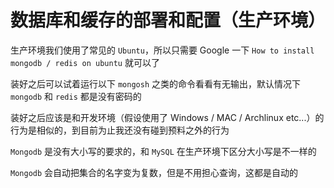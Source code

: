 # 数据库和缓存的部署和配置（生产环境）

生产环境我们使用了常见的 `Ubuntu`，所以只需要 Google 一下 `How to install mongodb / redis on ubuntu` 就可以了

装好之后可以试着运行以下 `mongosh` 之类的命令看看有无输出，默认情况下 `mongodb` 和 `redis` 都是没有密码的

装好之后应该是和开发环境（假设使用了 Windows / MAC / Archlinux etc...）的行为是相似的，到目前为止我还没有碰到预料之外的行为

`Mongodb` 是没有大小写的要求的，和 `MySQL` 在生产环境下区分大小写是不一样的

`Mongodb` 会自动把集合的名字变为复数，但是不用担心查询，这都是自动的
